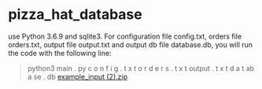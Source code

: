# pizza_hat_database
use Python 3.6.9 and sqlite3.
For configuration file config.txt, orders file orders.txt, output file output.txt and output db file
database.db, you will run the code with the following line:
> python3 main . py c o n f i g . t x t o r d e r s . t x t output . t x t d a t ab a se . db
[example_input (2).zip](https://github.com/shacharlevi/pizza_hat_database/files/10416876/example_input.2.zip)
